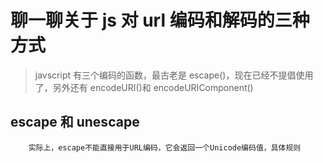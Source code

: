 # 聊一聊关于 js 对 url 编码和解码的三种方式

> javscript 有三个编码的函数，最古老是 escape()，现在已经不提倡使用了，另外还有 encodeURI()和 encodeURIComponent()

## escape 和 unescape

        实际上，escape不能直接用于URL编码，它会返回一个Unicode编码值，具体规则
